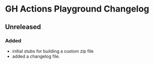 # GH Actions Playground Changelog

## Unreleased

### Added

- initial stubs for building a custom zip file
- added a changelog file.